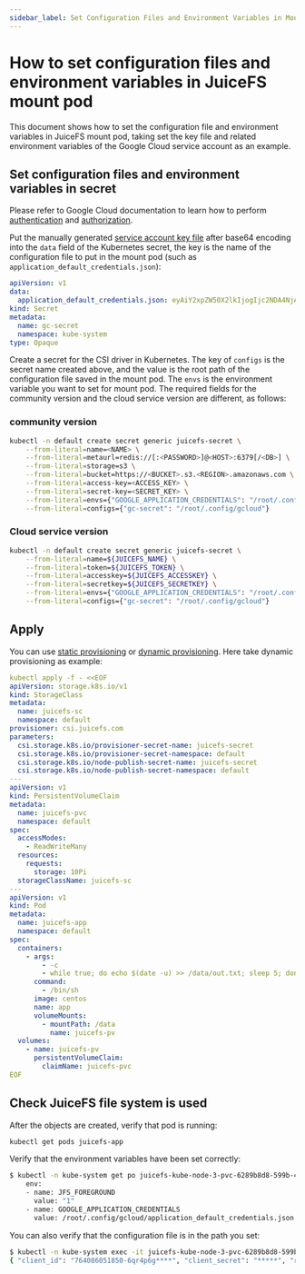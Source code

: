 ```yaml
---
sidebar_label: Set Configuration Files and Environment Variables in Mount Pod
---
```


# How to set configuration files and environment variables in JuiceFS mount pod

This document shows how to set the configuration file and environment variables in JuiceFS mount pod, taking set the key file and related environment variables of the Google Cloud service account as an example.

## Set configuration files and environment variables in secret

Please refer to Google Cloud documentation to learn how to perform [authentication](https://cloud.google.com/docs/authentication) and [authorization](https://cloud.google.com/iam/docs/overview).

Put the manually generated [service account key file](https://cloud.google.com/docs/authentication/production#create_service_account) after base64 encoding into the `data` field of the Kubernetes secret, the key is the name of the configuration file to put in the mount pod (such as `application_default_credentials.json`):

```yaml
apiVersion: v1
data:
  application_default_credentials.json: eyAiY2xpZW50X2lkIjogIjc2NDA4NjA1MTg1MC02cXI0cDZncGk2aG41MDZwdDhlanVxODNkaT*****=
kind: Secret
metadata:
  name: gc-secret
  namespace: kube-system
type: Opaque
```

Create a secret for the CSI driver in Kubernetes. The key of `configs` is the secret name created above, and the value is the root path of the configuration file saved in the mount pod. The `envs` is the environment variable you want to set for mount pod.
The required fields for the community version and the cloud service version are different, as follows:

### community version

```sh
kubectl -n default create secret generic juicefs-secret \
    --from-literal=name=<NAME> \
    --from-literal=metaurl=redis://[:<PASSWORD>]@<HOST>:6379[/<DB>] \
    --from-literal=storage=s3 \
    --from-literal=bucket=https://<BUCKET>.s3.<REGION>.amazonaws.com \
    --from-literal=access-key=<ACCESS_KEY> \
    --from-literal=secret-key=<SECRET_KEY> \
    --from-literal=envs={"GOOGLE_APPLICATION_CREDENTIALS": "/root/.config/gcloud/application_default_credentials.json"} \
    --from-literal=configs={"gc-secret": "/root/.config/gcloud"}
```

### Cloud service version

```sh
kubectl -n default create secret generic juicefs-secret \
    --from-literal=name=${JUICEFS_NAME} \
    --from-literal=token=${JUICEFS_TOKEN} \
    --from-literal=accesskey=${JUICEFS_ACCESSKEY} \
    --from-literal=secretkey=${JUICEFS_SECRETKEY} \
    --from-literal=envs={"GOOGLE_APPLICATION_CREDENTIALS": "/root/.config/gcloud/application_default_credentials.json"} \
    --from-literal=configs={"gc-secret": "/root/.config/gcloud"}
```

## Apply

You can use [static provisioning](static-provisioning.md) or [dynamic provisioning](dynamic-provisioning.md). Here take dynamic provisioning as example:

```yaml
kubectl apply -f - <<EOF
apiVersion: storage.k8s.io/v1
kind: StorageClass
metadata:
  name: juicefs-sc
  namespace: default
provisioner: csi.juicefs.com
parameters:
  csi.storage.k8s.io/provisioner-secret-name: juicefs-secret
  csi.storage.k8s.io/provisioner-secret-namespace: default
  csi.storage.k8s.io/node-publish-secret-name: juicefs-secret
  csi.storage.k8s.io/node-publish-secret-namespace: default
---
apiVersion: v1
kind: PersistentVolumeClaim
metadata:
  name: juicefs-pvc
  namespace: default
spec:
  accessModes:
    - ReadWriteMany
  resources:
    requests:
      storage: 10Pi
  storageClassName: juicefs-sc
---
apiVersion: v1
kind: Pod
metadata:
  name: juicefs-app
  namespace: default
spec:
  containers:
    - args:
        - -c
        - while true; do echo $(date -u) >> /data/out.txt; sleep 5; done
      command:
        - /bin/sh
      image: centos
      name: app
      volumeMounts:
        - mountPath: /data
          name: juicefs-pv
  volumes:
    - name: juicefs-pv
      persistentVolumeClaim:
        claimName: juicefs-pvc
EOF
```

## Check JuiceFS file system is used

After the objects are created, verify that pod is running:

```sh
kubectl get pods juicefs-app
```

Verify that the environment variables have been set correctly:

```sh
$ kubectl -n kube-system get po juicefs-kube-node-3-pvc-6289b8d8-599b-4106-b5e9-081e7a570469 -oyaml |grep env -A 4
    env:
    - name: JFS_FOREGROUND
      value: "1"
    - name: GOOGLE_APPLICATION_CREDENTIALS
      value: /root/.config/gcloud/application_default_credentials.json
```

You can also verify that the configuration file is in the path you set:

```sh
$ kubectl -n kube-system exec -it juicefs-kube-node-3-pvc-6289b8d8-599b-4106-b5e9-081e7a570469 -- cat /root/.config/gcloud/application_default_credentials.json
{ "client_id": "764086051850-6qr4p6g****", "client_secret": "*****", "refresh_token": "******", "type": "authorized_user" }
```
